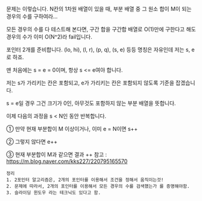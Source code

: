 문제는 이렇습니다. N칸의 1차원 배열이 있을 때, 부분 배열 중 그 원소 합이 M이 되는 경우의 수를 구하여라...

모든 경우의 수를 다 테스트해 본다면, 구간 합을 구간합 배열로 O(1)만에 구한다고 해도 경우의 수가 이미 O(N^2)라 fail입니다.

포인터 2개를 준비합니다. (lo, hi), (l, r), (p, q), (s, e) 등등 명칭은 자유인데 저는 s, e로 하죠.

맨 처음에는 s = e = 0이며, 항상 s <= e여야 합니다.

저는 s가 가리키는 칸은 포함되고, e가 가리키는 칸은 포함되지 않도록 기준을 잡겠습니다.

s = e일 경우 그건 크기가 0인, 아무것도 포함하지 않는 부분 배열을 뜻합니다.

이제 다음의 과정을 s < N인 동안 반복합니다.

① 만약 현재 부분합이 M 이상이거나, 이미 e = N이면 s++

② 그렇지 않다면 e++

③ 현재 부분합이 M과 같으면 결과 ++
참고 : https://m.blog.naver.com/kks227/220795165570

~~~
정리
1. 2포인터 알고리즘은, 2개의 포인터를 이용해서 조건을 정해서 움직이는것!
2. 문제에 따라서, 2개의 포인터를 이용해서 모든 경우의 수를 검색했는가 를 증명해야함.
3. 슬라이딩 윈도우 라는 테크닉도 있다고 함.
~~~
